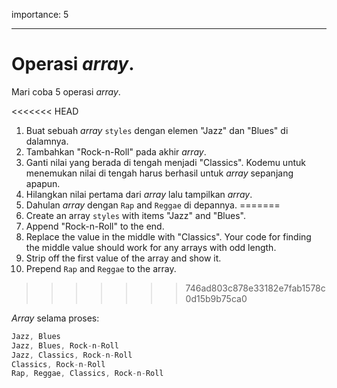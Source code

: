importance: 5

---

# Operasi *array*.

Mari coba 5 operasi *array*.

<<<<<<< HEAD
1. Buat sebuah *array* `styles` dengan elemen "Jazz" dan "Blues" di dalamnya.
2. Tambahkan "Rock-n-Roll" pada akhir *array*.
3. Ganti nilai yang berada di tengah menjadi "Classics". Kodemu untuk menemukan nilai di tengah harus berhasil untuk *array* sepanjang apapun.
4. Hilangkan nilai pertama dari *array* lalu tampilkan *array*.
5. Dahulan *array* dengan `Rap` and `Reggae` di depannya.
=======
1. Create an array `styles` with items "Jazz" and "Blues".
2. Append "Rock-n-Roll" to the end.
3. Replace the value in the middle with "Classics". Your code for finding the middle value should work for any arrays with odd length.
4. Strip off the first value of the array and show it.
5. Prepend `Rap` and `Reggae` to the array.
>>>>>>> 746ad803c878e33182e7fab1578c0d15b9b75ca0

*Array* selama proses:

```js no-beautify
Jazz, Blues
Jazz, Blues, Rock-n-Roll
Jazz, Classics, Rock-n-Roll
Classics, Rock-n-Roll
Rap, Reggae, Classics, Rock-n-Roll
```


